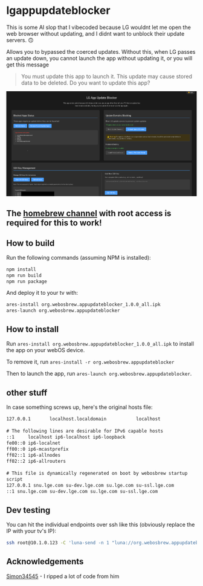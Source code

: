 # lgappupdateblocker

This is some AI slop that I vibecoded because LG wouldnt let me open the web browser without updating, and I didnt want to unblock their update servers. 🙃

Allows you to bypassed the coerced updates. Without this, when LG passes an update down, you cannot launch the app without updating it, or you will get this message

> You must update this app to launch it. This update may cause stored data to be deleted. Do you want to update this app?

![screenshot](screenshot.png)

## The [homebrew channel](https://github.com/webosbrew/webos-homebrew-channel/) with root access is required for this to work!

## How to build

Run the following commands (assuming NPM is installed):

```
npm install
npm run build
npm run package
```

And deploy it to your tv with:
```
ares-install org.webosbrew.appupdateblocker_1.0.0_all.ipk
ares-launch org.webosbrew.appupdateblocker
```

## How to install

Run `ares-install org.webosbrew.appupdateblocker_1.0.0_all.ipk` to install the app on your webOS device.

To remove it, run `ares-install -r org.webosbrew.appupdateblocker`

Then to launch the app, run `ares-launch org.webosbrew.appupdateblocker`.



## other stuff

In case something screws up, here's the original hosts file:
```
127.0.0.1       localhost.localdomain           localhost

# The following lines are desirable for IPv6 capable hosts
::1     localhost ip6-localhost ip6-loopback
fe00::0 ip6-localnet
ff00::0 ip6-mcastprefix
ff02::1 ip6-allnodes
ff02::2 ip6-allrouters

# This file is dynamically regenerated on boot by webosbrew startup script
127.0.0.1 snu.lge.com su-dev.lge.com su.lge.com su-ssl.lge.com
::1 snu.lge.com su-dev.lge.com su.lge.com su-ssl.lge.com
```

## Dev testing

You can hit the individual endpoints over ssh like this (obviously replace the IP with your tv's IP):

```bash
ssh root@10.1.0.123 -C 'luna-send -n 1 "luna://org.webosbrew.appupdateblocker.service/readUpdateInfo" "{{}}"'
```

## Acknowledgements

[Simon34545](https://github.com/Simon34545/lginputhook) - I ripped a lot of code from him

